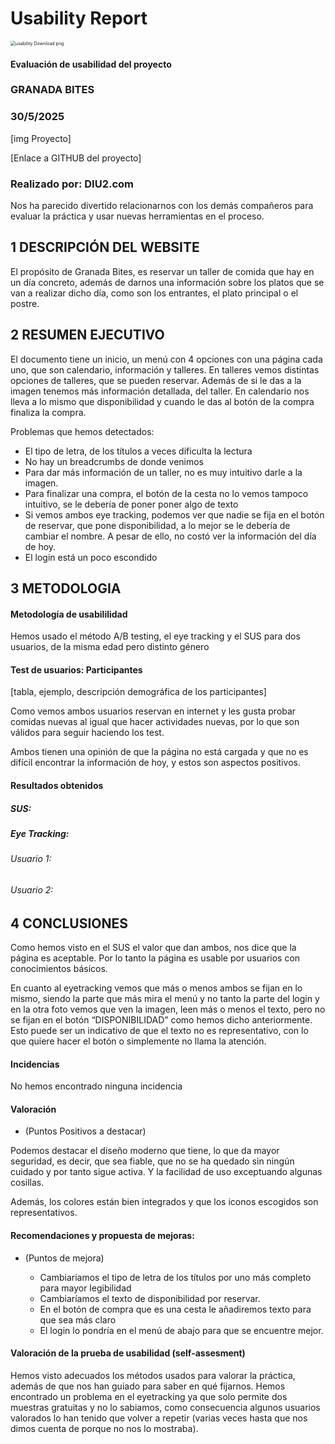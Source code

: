 # Usability Report



<img src="https://encrypted-tbn0.gstatic.com/images?q=tbn:ANd9GcRF017nhV-TFmNER2OM8UbXtdN6xwAKBYrv0i6onNfKu6Yn0BV0RK6aiOroeXl73LSY-B0&usqp=CAU" alt="usability Download png" style="zoom:50%;" />

#### Evaluación de usabilidad del proyecto 

### GRANADA BITES

### 30/5/2025





[img Proyecto]

[Enlace a GITHUB del proyecto]





### Realizado por: DIU2.com

Nos ha parecido divertido relacionarnos con los demás compañeros para evaluar la práctica y usar nuevas herramientas en el proceso.











## 1 DESCRIPCIÓN DEL WEBSITE

El propósito de Granada Bites, es reservar un taller de comida que hay en un día concreto, además de darnos una información sobre los platos que se van a realizar dicho día, como son los entrantes, el plato principal o el postre.

 



## 2 RESUMEN EJECUTIVO



El documento tiene un inicio, un menú con 4 opciones con una página cada uno, que son calendario, información y talleres. En talleres vemos distintas opciones de talleres, que se pueden reservar. Además de si le das a la imagen tenemos más información detallada, del taller. En calendario nos lleva a lo mismo que disponibilidad y cuando le das al botón de la compra finaliza la compra.

Problemas que hemos detectados:
   - El tipo de letra, de los títulos a veces dificulta la lectura
   - No hay un breadcrumbs de donde venimos
   - Para dar más información de un taller, no es muy intuitivo darle a la imagen.
   - Para finalizar una compra, el botón de la cesta no lo vemos tampoco intuitivo, se le debería de poner poner algo de texto
   - Si vemos ambos eye tracking, podemos ver que nadie se fija en el botón de reservar, que pone disponibilidad, a lo mejor se le debería de cambiar el nombre. A pesar de ello, no costó ver la información del día de hoy.
   - El login está un poco escondido










## 3 METODOLOGIA 

#### Metodología de usabililidad

Hemos usado el método A/B testing, el eye tracking y el SUS para dos usuarios, de la misma edad pero distinto género

 

#### Test de usuarios: Participantes

[tabla, ejemplo, descripción demográfica de los participantes]


Como vemos ambos usuarios reservan en internet y les gusta probar comidas nuevas al igual que hacer actividades nuevas, por lo que son válidos para seguir haciendo los test.

Ambos tienen una opinión de que la página no está cargada y que no es difícil encontrar la información de hoy, y estos son aspectos positivos.



#### Resultados obtenidos

  ##### SUS:


  ##### Eye Tracking:

  ###### Usuario 1:


  ###### Usuario 2:












## 4 CONCLUSIONES 



Como hemos visto en el SUS el valor que dan ambos, nos dice que la página es aceptable. Por lo tanto la página es usable por usuarios con conocimientos básicos.

En cuanto al eyetracking vemos que más o menos ambos se fijan en lo mismo, siendo la parte que más mira el menú y no tanto la parte del login y en la otra foto vemos que ven la imagen, leen más o menos el texto, pero no se fijan en el botón “DISPONIBILIDAD” como hemos dicho anteriormente. Esto puede ser un indicativo de que el texto no es representativo, con lo que quiere hacer el botón o simplemente no llama la atención.




#### Incidencias

No hemos encontrado ninguna incidencia



#### Valoración 

* (Puntos Positivos a destacar)

Podemos destacar el diseño moderno que tiene, lo que da mayor seguridad, es decir, que sea fiable, que no se ha quedado sin ningún cuidado y por tanto sigue activa. Y la facilidad de uso exceptuando algunas cosillas.

Además, los colores están bien integrados y que los iconos escogidos son representativos.



#### Recomendaciones y propuesta de mejoras: 

* (Puntos de mejora)

   - Cambiaríamos el tipo de letra de los títulos por uno más completo para mayor legibilidad
   - Cambiaríamos el texto de disponibilidad por reservar.
   - En el botón de compra que es una cesta le añadiremos texto para que sea más claro
   - El login lo pondría en el menú de abajo para que se encuentre mejor.



#### Valoración de la prueba de usabilidad (self-assesment)

Hemos visto adecuados los métodos usados para valorar la práctica, además de que nos han guiado para saber en qué fijarnos. Hemos encontrado un problema en el eyetracking ya que solo permite dos muestras gratuitas y no lo sabiamos, como consecuencia algunos usuarios valorados lo han tenido que volver a repetir (varias veces hasta que nos dimos cuenta de porque no nos lo mostraba).
